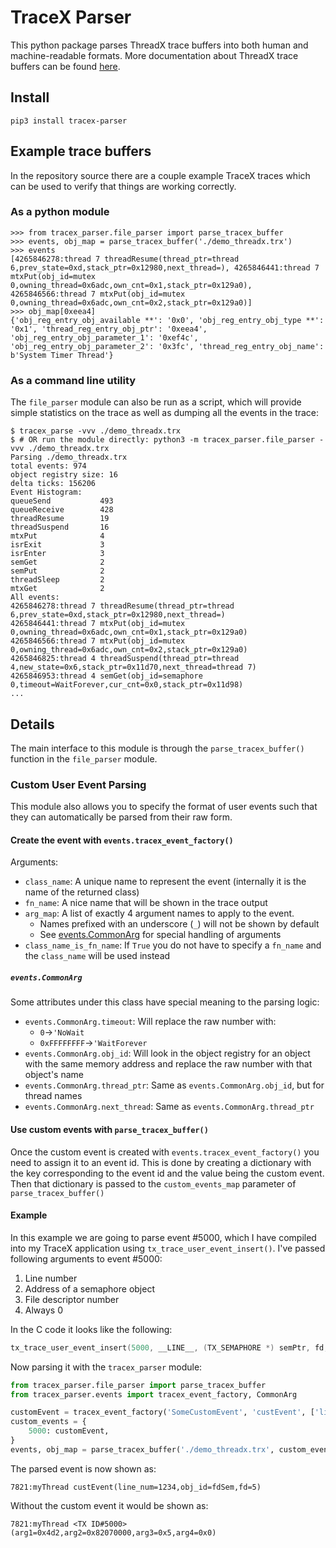 # TraceX Parser
This python package parses ThreadX trace buffers into both human and machine-readable formats.
More documentation about ThreadX trace buffers can be found [here](https://docs.microsoft.com/en-us/azure/rtos/tracex/chapter5).

## Install
`pip3 install tracex-parser`

## Example trace buffers
In the repository source there are a couple example TraceX traces which can be used to verify that things are working correctly.
### As a python module
```pycon
>>> from tracex_parser.file_parser import parse_tracex_buffer
>>> events, obj_map = parse_tracex_buffer('./demo_threadx.trx')
>>> events
[4265846278:thread 7 threadResume(thread_ptr=thread 6,prev_state=0xd,stack_ptr=0x12980,next_thread=), 4265846441:thread 7 mtxPut(obj_id=mutex 0,owning_thread=0x6adc,own_cnt=0x1,stack_ptr=0x129a0), 4265846566:thread 7 mtxPut(obj_id=mutex 0,owning_thread=0x6adc,own_cnt=0x2,stack_ptr=0x129a0)]
>>> obj_map[0xeea4]
{'obj_reg_entry_obj_available **': '0x0', 'obj_reg_entry_obj_type **': '0x1', 'thread_reg_entry_obj_ptr': '0xeea4', 'obj_reg_entry_obj_parameter_1': '0xef4c', 'obj_reg_entry_obj_parameter_2': '0x3fc', 'thread_reg_entry_obj_name': b'System Timer Thread'}
```

### As a command line utility
The `file_parser` module can also be run as a script, which will provide simple statistics on the trace as well as dumping all the events in the trace:
```console
$ tracex_parse -vvv ./demo_threadx.trx
$ # OR run the module directly: python3 -m tracex_parser.file_parser -vvv ./demo_threadx.trx
Parsing ./demo_threadx.trx
total events: 974
object registry size: 16
delta ticks: 156206
Event Histogram:
queueSend           493
queueReceive        428
threadResume        19
threadSuspend       16
mtxPut              4
isrExit             3
isrEnter            3
semGet              2
semPut              2
threadSleep         2
mtxGet              2
All events:
4265846278:thread 7 threadResume(thread_ptr=thread 6,prev_state=0xd,stack_ptr=0x12980,next_thread=)
4265846441:thread 7 mtxPut(obj_id=mutex 0,owning_thread=0x6adc,own_cnt=0x1,stack_ptr=0x129a0)
4265846566:thread 7 mtxPut(obj_id=mutex 0,owning_thread=0x6adc,own_cnt=0x2,stack_ptr=0x129a0)
4265846825:thread 4 threadSuspend(thread_ptr=thread 4,new_state=0x6,stack_ptr=0x11d70,next_thread=thread 7)
4265846953:thread 4 semGet(obj_id=semaphore 0,timeout=WaitForever,cur_cnt=0x0,stack_ptr=0x11d98)
...
```

## Details
The main interface to this module is through the `parse_tracex_buffer()` function in the `file_parser` module.

### Custom User Event Parsing
This module also allows you to specify the format of user events such that they can automatically be parsed from their raw form.

#### Create the event with `events.tracex_event_factory()`
Arguments:
- `class_name`: A unique name to represent the event (internally it is the name of the returned class)
- `fn_name`: A nice name that will be shown in the trace output
- `arg_map`: A list of exactly 4 argument names to apply to the event.
  - Names prefixed with an underscore (`_`) will not be shown by default
  - See [events.CommonArg](#events.CommonArg) for special handling of arguments
- `class_name_is_fn_name`: If `True` you do not have to specify a `fn_name` and the `class_name` will be used instead

##### `events.CommonArg`
Some attributes under this class have special meaning to the parsing logic:
- `events.CommonArg.timeout`: Will replace the raw number with:
  - `0`&#8594;`'NoWait`
  - `0xFFFFFFFF`&#8594;`'WaitForever`
- `events.CommonArg.obj_id`: Will look in the object registry for an object with the same memory address and replace the raw number with that object's name
- `events.CommonArg.thread_ptr`: Same as `events.CommonArg.obj_id`, but for thread names
- `events.CommonArg.next_thread`: Same as `events.CommonArg.thread_ptr`

#### Use custom events with `parse_tracex_buffer()`
Once the custom event is created with `events.tracex_event_factory()` you need to assign it to an event id.
This is done by creating a dictionary with the key corresponding to the event id and the value being the custom event.
Then that dictionary is passed to the `custom_events_map` parameter of `parse_tracex_buffer()`

#### Example
In this example we are going to parse event #5000, which I have compiled into my TraceX application using `tx_trace_user_event_insert()`.
I've passed following arguments to event #5000:
1. Line number
2. Address of a semaphore object
3. File descriptor number
4. Always 0

In the C code it looks like the following:
```C
tx_trace_user_event_insert(5000, __LINE__, (TX_SEMAPHORE *) semPtr, fd, 0);
```
Now parsing it with the `tracex_parser` module:
```python
from tracex_parser.file_parser import parse_tracex_buffer
from tracex_parser.events import tracex_event_factory, CommonArg

customEvent = tracex_event_factory('SomeCustomEvent', 'custEvent', ['line_num', CommonArg.obj_id, 'fd', '_4'])
custom_events = {
    5000: customEvent,
}
events, obj_map = parse_tracex_buffer('./demo_threadx.trx', custom_events_map=custom_events)
```

The parsed event is now shown as:
```
7821:myThread custEvent(line_num=1234,obj_id=fdSem,fd=5)
```

Without the custom event it would be shown as:
```
7821:myThread <TX ID#5000>(arg1=0x4d2,arg2=0x82070000,arg3=0x5,arg4=0x0)
```
